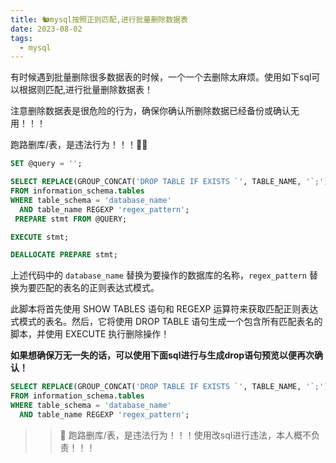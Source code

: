 ```yaml
---
title: 🐿mysql按照正则匹配,进行批量删除数据表
date: 2023-08-02
tags: 
  - mysql
---
```

有时候遇到批量删除很多数据表的时候，一个一个去删除太麻烦。使用如下sql可以根据则匹配,进行批量删除数据表！

注意删除数据表是很危险的行为，确保你确认所删除数据已经备份或确认无用！！！

跑路删库/表，是违法行为！！！🧟‍♀️

```sql
SET @query = '';

SELECT REPLACE(GROUP_CONCAT('DROP TABLE IF EXISTS `', TABLE_NAME, '`;'), ';,', ';') INTO @query
FROM information_schema.tables
WHERE table_schema = 'database_name'
  AND table_name REGEXP 'regex_pattern';
 PREPARE stmt FROM @QUERY;

EXECUTE stmt;

DEALLOCATE PREPARE stmt;

```
<!--more-->

上述代码中的 `database_name` 替换为要操作的数据库的名称，`regex_pattern` 替换为要匹配的表名的正则表达式模式。

此脚本将首先使用 SHOW TABLES 语句和 REGEXP 运算符来获取匹配正则表达式模式的表名。然后，它将使用 DROP TABLE 语句生成一个包含所有匹配表名的脚本，并使用 EXECUTE 执行删除操作！

**如果想确保万无一失的话，可以使用下面sql进行与生成drop语句预览以便再次确认！**

```sql
SELECT REPLACE(GROUP_CONCAT('DROP TABLE IF EXISTS `', TABLE_NAME, '`;'), ';,', ';')
FROM information_schema.tables
WHERE table_schema = 'database_name'
  AND table_name REGEXP 'regex_pattern';

```

>> 🚩 跑路删库/表，是违法行为！！！使用改sql进行违法，本人概不负责！！！
